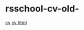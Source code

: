 # rsschool-cv-old-
[cv](https://irinka-tur.github.io/rsschool-cv-old-/cv)
[cv html](https://irinka-tur.github.io/rsschool-cv-old-/)
